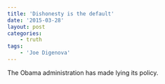 ```yaml
---
title: 'Dishonesty is the default'
date: '2015-03-28'
layout: post
categories:
    - truth
tags:
    - 'Joe Digenova'
---
```


The Obama administration has made lying its policy.